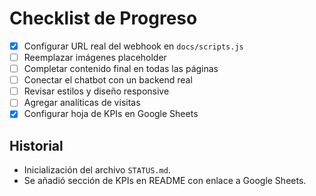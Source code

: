 # Checklist de Progreso

- [x] Configurar URL real del webhook en `docs/scripts.js`
- [ ] Reemplazar imágenes placeholder
- [ ] Completar contenido final en todas las páginas
- [ ] Conectar el chatbot con un backend real
- [ ] Revisar estilos y diseño responsive
- [ ] Agregar analíticas de visitas
- [x] Configurar hoja de KPIs en Google Sheets

## Historial

- Inicialización del archivo `STATUS.md`.
- Se añadió sección de KPIs en README con enlace a Google Sheets.
